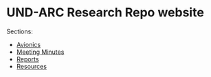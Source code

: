 # UND-ARC Research Repo website

Sections:

* [Avionics](https://und-arc.github.io/research/Avionics/index.html)
* [Meeting Minutes](https://und-arc.github.io/research/MeetingMinutes/index.html)
* [Reports](https://und-arc.github.io/research/Reports/index.html)
* [Resources](https://und-arc.github.io/research/Resources/index.html)

